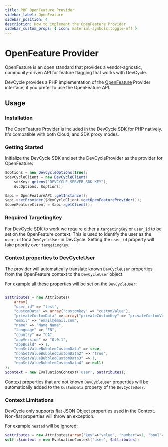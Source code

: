 ```yaml
---
title: PHP OpenFeature Provider
sidebar_label: OpenFeature
sidebar_position: 4
description: How to implement the OpenFeature Provider
sidebar_custom_props: { icon: material-symbols:toggle-off }
---
```


# OpenFeature Provider

OpenFeature is an open standard that provides a vendor-agnostic, community-driven API for feature flagging that works
with DevCycle.

DevCycle provides a PHP implementation of the [OpenFeature](https://openfeature.dev/) Provider interface, if you prefer
to use the OpenFeature API.

## Usage

### Installation

The OpenFeature Provider is included in the DevCycle SDK for PHP natively. It's compatible with both Cloud, and SDK
proxy modes.

### Getting Started

Initialize the DevCycle SDK and set the DevCycleProvider as the provider for OpenFeature:

```csharp
$options = new DevCycleOptions(true);
$devCycleClient = new DevCycleClient(
    sdkKey: getenv("DEVCYCLE_SERVER_SDK_KEY"),
    dvcOptions: $options);

$api = OpenFeatureAPI::getInstance();
$api->setProvider($devCycleClient->getOpenFeatureProvider());
$openFeatureClient = $api->getClient();
```

### Required TargetingKey

For DevCycle SDK to work we require either a `targetingKey` or `user_id` to be set on the OpenFeature context.
This is used to identify the user as the `user_id` for a `DevCycleUser` in DevCycle. Setting the `user_id` property
will take priority over `targetingKey`.

### Context properties to DevCycleUser

The provider will automatically translate known `DevCycleUser` properties from the OpenFeature context to
the `DevCycleUser` object.

For example all these properties will be set on the `DevCycleUser`:

```php

$attributes = new Attributes(
    array(
    "user_id" => "test",
    "customData" => array("customkey" => "customValue"),
    "privateCustomData" => array("privateCustomKey" => "privateCustomValue"),
    "email" => "email@email.com",
    "name" => "Name Name",
    "language" => "EN",
    "country" => "CA",
    "appVersion" => "0.0.1",
    "appBuild" => 1,
    "nonSetValueBubbledCustomData" => true,
    "nonSetValueBubbledCustomData2" => "true",
    "nonSetValueBubbledCustomData3" => 1,
    "nonSetValueBubbledCustomData4" => null)
);
$context = new EvaluationContext('user', $attributes);

```

Context properties that are not known `DevCycleUser` properties will be automatically
added to the `CustomData` property of the `DevCycleUser`.

### Context Limitations

DevCycle only supports flat JSON Object properties used in the Context. Non-flat properties will throw an exception.

For example `nested` will be ignored:

```php
$attributes = new Attributes(array("key"=>"value", "number"=>1, "bool"=>true, "nested"=>array("key"=>"value")));
self::$context = new EvaluationContext('user', $attributes);
```
